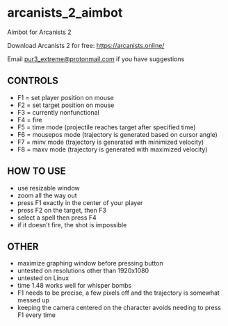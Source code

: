# arcanists_2_aimbot
Aimbot for Arcanists 2

Download Arcanists 2 for free: https://arcanists.online/

Email pur3_extreme@protonmail.com if you have suggestions

## CONTROLS
* F1 = set player position on mouse
* F2 = set target position on mouse
* F3 = currently nonfunctional
* F4 = fire
* F5 = time mode (projectile reaches target after specified time)
* F6 = mousepos mode (trajectory is generated based on cursor angle)
* F7 = minv mode (trajectory is generated with minimized velocity)
* F8 = maxv mode (trajectory is generated with maximized velocity)

## HOW TO USE
* use resizable window
* zoom all the way out
* press F1 exactly in the center of your player
* press F2 on the target, then F3
* select a spell then press F4
* if it doesn't fire, the shot is impossible

## OTHER
* maximize graphing window before pressing button
* untested on resolutions other than 1920x1080
* untested on Linux
* time 1.48 works well for whisper bombs
* F1 needs to be precise, a few pixels off and the trajectory is somewhat messed up
* keeping the camera centered on the character avoids needing to press F1 every time

